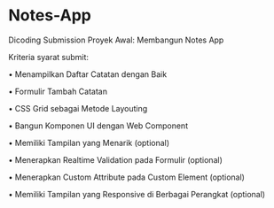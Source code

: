 # Notes-App
Dicoding Submission Proyek Awal: Membangun Notes App

Kriteria syarat submit:

  • Menampilkan Daftar Catatan dengan Baik

  • Formulir Tambah Catatan
  
  • CSS Grid sebagai Metode Layouting
  
  • Bangun Komponen UI dengan Web Component
  
  • Memiliki Tampilan yang Menarik (optional)
  
  • Menerapkan Realtime Validation pada Formulir (optional)
  
  • Menerapkan Custom Attribute pada Custom Element (optional)
  
  • Memiliki Tampilan yang Responsive di Berbagai Perangkat (optional)
